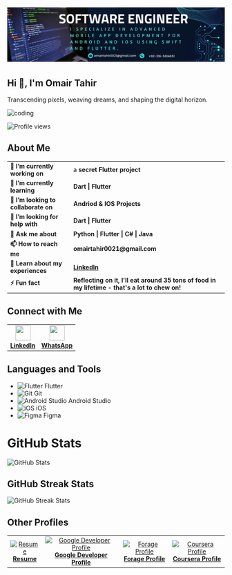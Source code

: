 # ![logo](https://raw.githubusercontent.com/omairtahir21/Resume/main/Navy%20Blue%20Geometric%20Technology%20LinkedIn%20Banner.png)

## Hi 👋, I'm Omair Tahir

Transcending pixels, weaving dreams, and shaping the digital horizon.

![coding](https://media.licdn.com/dms/image/C5612AQGvwJW8k43zdA/article-inline_image-shrink_1500_2232/0/1636176827432?e=1724889600&v=beta&t=4IMVRA_U6PoJS_65VIWd4t4lo_2gMqAoJfUmw3r1Eo4)

![Profile views](https://komarev.com/ghpvc/?username=omairtahir21&label=Profile%20views&color=0e75b6&style=flat)

## About Me

<table>
  <tr>
    <td><strong>🔭 I’m currently working on</strong></td>
    <td> a <strong>secret Flutter project</strong></td>
  </tr>
  <tr>
    <td><strong>🌱 I’m currently learning</strong></td>
    <td><strong>Dart | Flutter</strong></td>
  </tr>
  <tr>
    <td><strong>👯 I’m looking to collaborate on</strong></td>
    <td><strong>Andriod & IOS Projects</strong></td>
  </tr>
  <tr>
    <td><strong>🤝 I’m looking for help with</strong></td>
    <td><strong>Dart | Flutter</strong></td>
  </tr>
  <tr>
    <td><strong>💬 Ask me about</strong></td>
    <td><strong>Python | Flutter | C# | Java</strong></td>
  </tr>
  <tr>
    <td><strong>📫 How to reach me</strong></td>
    <td><strong>omairtahir0021@gmail.com</strong></td>
  </tr>
  <tr>
    <td><strong>📄 Learn about my experiences</strong></td>
    <td><a href="https://www.linkedin.com/in/omairtahir/"><strong>LinkedIn</strong></a></td>
  </tr>
  <tr>
    <td><strong>⚡ Fun fact</strong></td>
    <td><strong>Reflecting on it, I'll eat around 35 tons of food in my lifetime - that's a lot to chew on!</strong></td>
  </tr>
</table>


## Connect with Me

<table>
  <tr>
    <td align="center">
      <a href="https://www.linkedin.com/in/omairtahir/">
        <img src="https://raw.githubusercontent.com/rahuldkjain/github-profile-readme-generator/master/src/images/icons/Social/linked-in-alt.svg" width="35" height="35" /><br/>
        <strong>LinkedIn</strong>
      </a>
    </td>
    <td align="center">
      <a href="https://wa.me/+923165614651">
        <img src="https://raw.githubusercontent.com/rahuldkjain/github-profile-readme-generator/master/src/images/icons/Social/whatsapp.svg" width="35" height="35" /><br/>
        <strong>WhatsApp</strong>
      </a>
    </td>
  </tr>
</table>

## Languages and Tools

- ![Flutter](https://www.vectorlogo.zone/logos/flutterio/flutterio-icon.svg) Flutter
- ![Git](https://www.vectorlogo.zone/logos/git-scm/git-scm-icon.svg) Git
- ![Android Studio](https://www.vectorlogo.zone/logos/android/android-icon.svg) Android Studio
- ![iOS](https://www.vectorlogo.zone/logos/apple/apple-icon.svg) iOS
- ![Figma](https://www.vectorlogo.zone/logos/figma/figma-icon.svg) Figma

# GitHub Stats

![GitHub Stats](https://github-readme-stats.vercel.app/api?username=omairtahir21&show_icons=true&locale=en)

## GitHub Streak Stats

![GitHub Streak Stats](https://github-readme-streak-stats.herokuapp.com/?user=omairtahir21)

## Other Profiles

<table>
  <tr>
    <td align="center">
      <a href="https://github.com/omairtahir21/Resume/blob/main/Omair%20Tahir%20Resume-1.pdf">
        <img src="https://cdn.icon-icons.com/icons2/1827/PNG/512/4288583documentfileresearchresumesearch-115773_115740.png" alt="Resume" width="40" height="40" /><br/>
        <strong>Resume</strong>
      </a>
    </td>
    <td align="center">
      <a href="https://developers.google.com/profile/u/Omair021">
        <img src="https://cdn.icon-icons.com/icons2/729/PNG/512/google_icon-icons.com_62736.png" alt="Google Developer Profile" width="40" height="40" /><br/>
        <strong>Google Developer Profile</strong>
      </a>
    </td>
    <td align="center">
      <a href="https://www.theforage.com/profile-onboarding/one">
        <img src="https://cdn.icon-icons.com/icons2/725/PNG/256/speech-balloon-green-f256_icon-icons.com_62632.png" alt="Forage Profile" width="40" height="40" /><br/>
        <strong>Forage Profile</strong>
      </a>
    </td>
    <td align="center">
      <a href="https://www.coursera.org/account-profile">
        <img src="https://cdn.icon-icons.com/icons2/2699/PNG/512/coursera_logo_icon_170320.png" alt="Coursera Profile" width="40" height="40" /><br/>
        <strong>Coursera Profile</strong>
      </a>
    </td>
  </tr>
</table>
